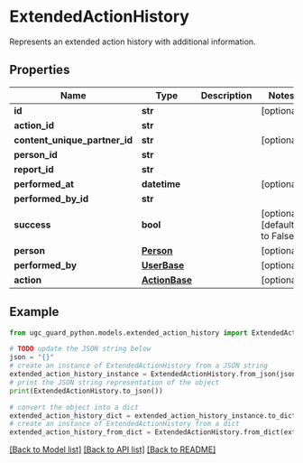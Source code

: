 # ExtendedActionHistory

Represents an extended action history with additional information.

## Properties

Name | Type | Description | Notes
------------ | ------------- | ------------- | -------------
**id** | **str** |  | [optional] 
**action_id** | **str** |  | 
**content_unique_partner_id** | **str** |  | [optional] 
**person_id** | **str** |  | 
**report_id** | **str** |  | 
**performed_at** | **datetime** |  | [optional] 
**performed_by_id** | **str** |  | 
**success** | **bool** |  | [optional] [default to False]
**person** | [**Person**](Person.md) |  | [optional] 
**performed_by** | [**UserBase**](UserBase.md) |  | [optional] 
**action** | [**ActionBase**](ActionBase.md) |  | [optional] 

## Example

```python
from ugc_guard_python.models.extended_action_history import ExtendedActionHistory

# TODO update the JSON string below
json = "{}"
# create an instance of ExtendedActionHistory from a JSON string
extended_action_history_instance = ExtendedActionHistory.from_json(json)
# print the JSON string representation of the object
print(ExtendedActionHistory.to_json())

# convert the object into a dict
extended_action_history_dict = extended_action_history_instance.to_dict()
# create an instance of ExtendedActionHistory from a dict
extended_action_history_from_dict = ExtendedActionHistory.from_dict(extended_action_history_dict)
```
[[Back to Model list]](../README.md#documentation-for-models) [[Back to API list]](../README.md#documentation-for-api-endpoints) [[Back to README]](../README.md)


